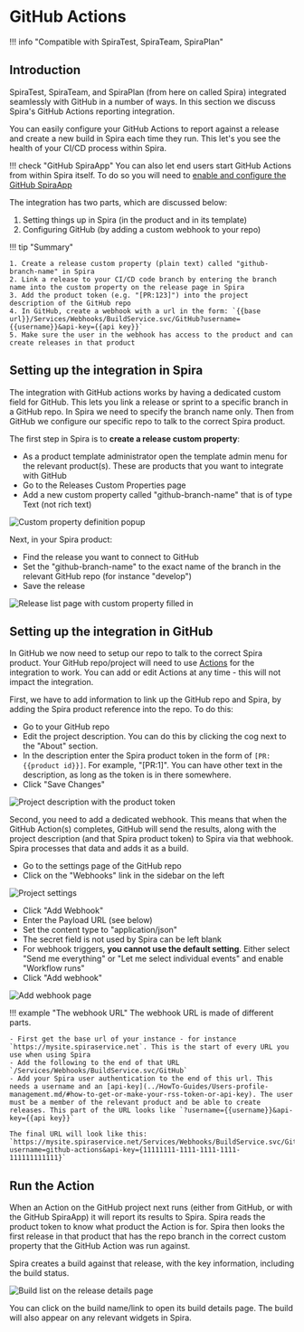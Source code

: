 # GitHub Actions
!!! info "Compatible with SpiraTest, SpiraTeam, SpiraPlan"

## Introduction
SpiraTest, SpiraTeam, and SpiraPlan (from here on called Spira) integrated seamlessly with GitHub in a number of ways. In this section we discuss Spira's GitHub Actions reporting integration.

You can easily configure your GitHub Actions to report against a release and create a new build in Spira each time they run. This let's you see the health of your CI/CD process within Spira. 

!!! check "GitHub SpiraApp"
    You can also let end users start GitHub Actions from within Spira itself. To do so you will need to [enable and configure the GitHub SpiraApp](../SpiraApps/GitHub.md)

The integration has two parts, which are discussed below:

1. Setting things up in Spira (in the product and in its template)
2. Configuring GitHub (by adding a custom webhook to your repo)

!!! tip "Summary"

    1. Create a release custom property (plain text) called "github-branch-name" in Spira
    2. Link a release to your CI/CD code branch by entering the branch name into the custom property on the release page in Spira
    3. Add the product token (e.g. "[PR:123]") into the project description of the GitHub repo
    4. In GitHub, create a webhook with a url in the form: `{{base url}}/Services/Webhooks/BuildService.svc/GitHub?username={{username}}&api-key={{api key}}`
    5. Make sure the user in the webhook has access to the product and can create releases in that product


## Setting up the integration in Spira

The integration with GitHub actions works by having a dedicated custom field for GitHub. This lets you link a release or sprint to a specific branch in a GitHub repo. In Spira we need to specify the branch name only. Then from GitHub we configure our specific repo to talk to the correct Spira product.

The first step in Spira is to **create a release custom property**:

- As a product template administrator open the template admin menu for the relevant product(s). These are products that you want to integrate with GitHub
- Go to the Releases Custom Properties page
- Add a new custom property called "github-branch-name" that is of type Text (not rich text)

![Custom property definition popup](img/github-actions-custom-property-definition.png)

Next, in your Spira product:

- Find the release you want to connect to GitHub
- Set the "github-branch-name" to the exact name of the branch in the relevant GitHub repo (for instance "develop")
- Save the release

![Release list page with custom property filled in](img/github-actions-release-page.png)


## Setting up the integration in GitHub

In GitHub we now need to setup our repo to talk to the correct Spira product. Your GitHub repo/project will need to use [Actions](https://docs.github.com/en/developers/webhooks-and-events/webhooks/creating-webhooks) for the integration to work. You can add or edit Actions at any time - this will not impact the integration.

First, we have to add information to link up the GitHub repo and Spira, by adding the Spira product reference into the repo. To do this:

- Go to your GitHub repo
- Edit the project description. You can do this by clicking the cog next to the "About" section.
- In the description enter the Spira product token in the form of `[PR:{{product id}}]`. For example, "[PR:1]". You can have other text in the description, as long as the token is in there somewhere.
- Click "Save Changes"

![Project description with the product token](img/github-actions-repo-description.png)

Second, you need to add a dedicated webhook. This means that when the GitHub Action(s) completes, GitHub will send the results, along with the project description (and that Spira product token) to Spira via that webhook. Spira processes that data and adds it as a build.

- Go to the settings page of the GitHub repo
- Click on the "Webhooks" link in the sidebar on the left

![Project settings](img/github-actions-repo-settings.png)

- Click "Add Webhook"
- Enter the Payload URL (see below)
- Set the content type to "application/json"
- The secret field is not used by Spira can be left blank
- For webhook triggers, **you cannot use the default setting**. Either select "Send me everything" or "Let me select individual events" and enable "Workflow runs"
- Click "Add webhook"

![Add webhook page](img/github-actions-repo-webhook.png)

!!! example "The webhook URL"
    The webhook URL is made of different parts.

    - First get the base url of your instance - for instance `https://mysite.spiraservice.net`. This is the start of every URL you use when using Spira
    - Add the following to the end of that URL `/Services/Webhooks/BuildService.svc/GitHub`
    - Add your Spira user authentication to the end of this url. This needs a username and an [api-key](../HowTo-Guides/Users-profile-management.md/#how-to-get-or-make-your-rss-token-or-api-key). The user must be a member of the relevant product and be able to create releases. This part of the URL looks like `?username={{username}}&api-key={{api key}}`

    The final URL will look like this: `https://mysite.spiraservice.net/Services/Webhooks/BuildService.svc/GitHub?username=github-actions&api-key={11111111-1111-1111-1111-111111111111}`


## Run the Action

When an Action on the GitHub project next runs (either from GitHub, or with the GitHub SpiraApp) it will report its results to Spira. Spira reads the product token to know what product the Action is for. Spira then looks the first release in that product that has the repo branch in the correct custom property that the GitHub Action was run against.

Spira creates a build against that release, with the key information, including the build status.

![Build list on the release details page](img/github-actions-build-list.png)

You can click on the build name/link to open its build details page. The build will also appear on any relevant widgets in Spira.